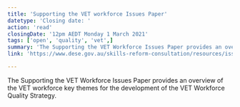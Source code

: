 ```yaml
---
title: 'Supporting the VET workforce Issues Paper'
datetype: 'Closing date: '
action: 'read'
closingDate: '12pm AEDT Monday 1 March 2021'
tags: ['open', 'quality', 'vet',]
summary: 'The Supporting the VET Workforce Issues Paper provides an overview of the VET workforce key themes for the development of the VET Workforce Quality Strategy.'
link: 'https://www.dese.gov.au/skills-reform-consultation/resources/issues-paper'

---
```

The Supporting the VET Workforce Issues Paper provides an overview of the VET workforce key themes for the development of the VET Workforce Quality Strategy.

